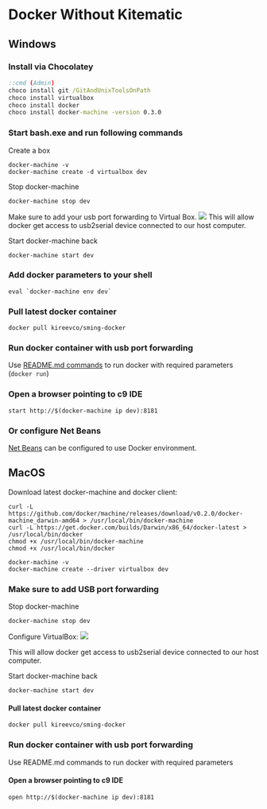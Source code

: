 # Docker Without Kitematic
## Windows

### Install via Chocolatey
```cmd
::cmd (Admin)
choco install git /GitAndUnixToolsOnPath
choco install virtualbox
choco install docker
choco install docker-machine -version 0.3.0
```

### Start bash.exe and run following commands
Create a box
```
docker-machine -v
docker-machine create -d virtualbox dev
```

Stop docker-machine
```
docker-machine stop dev
```
Make sure to add your usb port forwarding to Virtual Box.
![](http://i.imgur.com/x1Po4Yl.png)
This will allow docker get access to usb2serial device connected to our host computer.

Start docker-machine back
```
docker-machine start dev
```

### Add docker parameters to your shell
```
eval `docker-machine env dev`
```

### Pull latest docker container
```
docker pull kireevco/sming-docker
```

### Run docker container with usb port forwarding
Use [README.md commands](README.md#run-docker-container-with-usb-port-forwarding) to run docker with required parameters (`docker run`)

### Open a browser pointing to c9 IDE 
```
start http://$(docker-machine ip dev):8181
```

### Or configure Net Beans
[Net Beans](NETBEANS.md) can be configured to use Docker environment.

## MacOS
Download latest docker-machine and docker client:

```
curl -L https://github.com/docker/machine/releases/download/v0.2.0/docker-machine_darwin-amd64 > /usr/local/bin/docker-machine
curl -L https://get.docker.com/builds/Darwin/x86_64/docker-latest > /usr/local/bin/docker
chmod +x /usr/local/bin/docker-machine
chmod +x /usr/local/bin/docker

docker-machine -v
docker-machine create --driver virtualbox dev
```

### Make sure to add USB port forwarding
Stop docker-machine
```
docker-machine stop dev
```
Configure VirtualBox:
![](http://i.imgur.com/x1Po4Yl.png)

This will allow docker get access to usb2serial device connected to our host computer.

Start docker-machine back
```
docker-machine start dev
```

#### Pull latest docker container
```
docker pull kireevco/sming-docker
```

### Run docker container with usb port forwarding
Use README.md commands to run docker with required parameters


#### Open a browser pointing to c9 IDE
```
open http://$(docker-machine ip dev):8181
```

